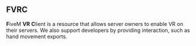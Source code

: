 ## FVRC

**F**iveM **VR** **C**lient is a resource that allows server owners to enable VR on their servers. We also support developers by providing interaction, such as hand movement exports.

